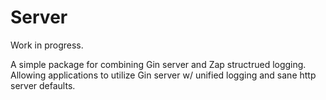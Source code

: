 # Server

Work in progress.

A simple package for combining Gin server and Zap structrued logging.
Allowing applications to utilize Gin server w/ unified logging and
sane http server defaults.
